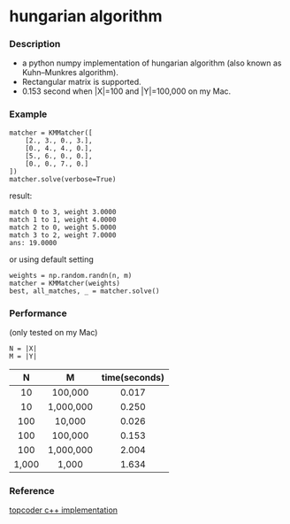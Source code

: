 # hungarian algorithm

### Description
* a python numpy implementation of hungarian algorithm (also known as Kuhn–Munkres algorithm).
* Rectangular matrix is supported. 
* 0.153 second when |X|=100 and |Y|=100,000 on my Mac.
    
### Example

```
matcher = KMMatcher([
    [2., 3., 0., 3.],
    [0., 4., 4., 0.],
    [5., 6., 0., 0.],
    [0., 0., 7., 0.]
])
matcher.solve(verbose=True)
```

result:
```
match 0 to 3, weight 3.0000
match 1 to 1, weight 4.0000
match 2 to 0, weight 5.0000
match 3 to 2, weight 7.0000
ans: 19.0000
```

or using default setting

```
weights = np.random.randn(n, m)
matcher = KMMatcher(weights)
best, all_matches, _ = matcher.solve()
```

### Performance
(only tested on my Mac)

```
N = |X|
M = |Y|
```

| N | M | time(seconds) |
| :----: | :----: | :----: |
|10|100,000|0.017|
|10|1,000,000|0.250|
| 100 | 10,000 | 0.026 |
| 100 | 100,000 | 0.153 |
| 100 | 1,000,000 | 2.004 |
|1,000| 1,000| 1.634|





### Reference
[topcoder c++ implementation](https://www.topcoder.com/community/competitive-programming/tutorials/assignment-problem-and-hungarian-algorithm/)


 



